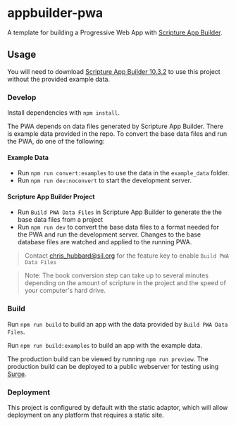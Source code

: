 # appbuilder-pwa

A template for building a Progressive Web App with [Scripture App Builder](https://softare.sil.org/scriptureappbuilder).

## Usage

You will need to download [Scripture App Builder 10.3.2](https://drive.google.com/drive/folders/1EQaBXX-Y3Y2ZD3rgn8EtTfEO6J1Dhd9U?usp=share_link](https://software.sil.org/scriptureappbuilder/download/)) to use this project without the provided example data.

### Develop

Install dependencies with `npm install`.

The PWA depends on data files generated by Scripture App Builder. There is example data provided in the repo. To convert the base data files and run the PWA, do one of the following:

#### Example Data

-   Run `npm run convert:examples` to use the data in the `example_data` folder.
-   Run `npm run dev:noconvert` to start the development server.

#### Scripture App Builder Project

-   Run `Build PWA Data Files` in Scripture App Builder to generate the the base data files from a project
-   Run `npm run dev` to convert the base data files to a format needed for the PWA and run the development server. Changes to the base database files are watched and applied to the running PWA.

> Contact [chris_hubbard@sil.org](mailto:chris_hubbard@sil.org) for the feature key to enable `Build PWA Data Files`

> Note: The book conversion step can take up to several minutes depending on the amount of scripture in the project and the speed of your computer's hard drive.

### Build

Run `npm run build` to build an app with the data provided by `Build PWA Data Files`.

Run `npm run build:examples` to build an app with the example data.

The production build can be viewed by running `npm run preview`.
The production build can be deployed to a public webserver for testing using [Surge](https://surge.sh).

### Deployment

This project is configured by default with the static adaptor, which will allow deployment on any platform that requires a static site.
